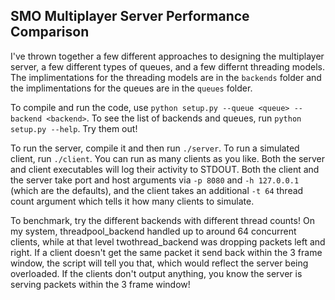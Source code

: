 ## SMO Multiplayer Server Performance Comparison

I've thrown together a few different approaches to designing the multiplayer server, a few different
types of queues, and a few differnt threading models. The implimentations for the threading models
are in the `backends` folder and the implimentations for the queues are in the `queues` folder.

To compile and run the code, use `python setup.py --queue <queue> --backend <backend>`. To see the
list of backends and queues, run `python setup.py --help`. Try them out!

To run the server, compile it and then run `./server`. To run a simulated client, run `./client`.
You can run as many clients as you like. Both the server and client executables will log their
activity to STDOUT. Both the client and the server take port and host arguments via `-p 8080`
and `-h 127.0.0.1` (which are the defaults), and the client takes an additional `-t 64` thread
count argument which tells it how many clients to simulate.

To benchmark, try the different backends with different thread counts! On my system, threadpool_backend
handled up to around 64 concurrent clients, while at that level twothread_backend was dropping packets
left and right. If a client doesn't get the same packet it send back within the 3 frame window, the
script will tell you that, which would reflect the server being overloaded. If the clients don't output
anything, you know the server is serving packets within the 3 frame window!
